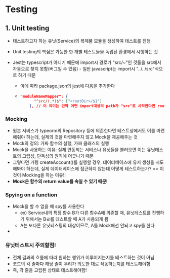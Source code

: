 # Testing



## 1. Unit testing

- 테스트하고자 하는 유닛(Service)의 복제품 모듈을 생성하여 테스트를 진행

- Unit testing의 핵심은 가능한 한 개별 테스트들을 독립된 환경에서 시행하는 것

- Jest는 typescript가 아니기 때문에 import시 경로가 "src/~"인 것들을 src에서 자동으로 찾지 못함(버그일 수 있음) - 일반 javascript는 import시 "../../src"식으로 하기 때문

  - 이에 따라 package.json의 jest에 다음을 추가한다

  - ```json
    "moduleNameMapper": {
          "^src/(.*)$": ["<rootDir>/$1"]
        }, // 이 의미는 만약 어떤 import대상의 path가 "src"로 시작한다면 rootDir을 참조하라는 것이다 - 정규표현식임
    ```



### Mocking

- 원본 서비스가 typeorm의 Repository 등에 의존한다면 테스트상에서도 이를 마련해줘야 하는데, 실제의 것을 마련해주지 않고 Mock을 제공해주는 것
- Mock의 정의: 가짜 함수의 실행, 가짜 클래스의 실행
- Mock을 사용하는 이유: 실제 연동되는 서비스나 유닛들을 불러오면 이는 유닛테스트의 고립성, 단독성의 원칙에 어긋나기 때문
- 그렇다면 가령 createAccount()를 실행할 경우, 데이터베이스에 유저 생성을 시도해봐야 하는데, 실제 데이터베이스에 접근하지 않는데 어떻게 테스트하는가? => 이것이 Mocking을 하는 이유!!
- **Mock은 함수의 return value를 속일 수 있기 때문!**



### Spying on a function

- Mock을 할 수 없을 때 spy를 사용한다
  - ex) Service내의 특정 함수 B가 다른 함수A에 의존할 때, 유닛테스트를 진행하기 위해서는 Bㄹ를 테스트할 때 A가 사용되게 됨
  - A는 또다른 유닛테스팅의 대상이므로, A를 Mock해선 안되고 spy를 한다
- 



### 유닛테스트시 주의할점!

- 전체 결과의 흐름에 따라 원하는 행위가 이루어지는지를 테스트하는 것이 아님
- 코드의 각 줄마다 해당 줄이 우리가 의도한 대로 작동하는지를 테스트해야함
- 즉, 각 줄을 고립된 상태로 테스트해야함!



